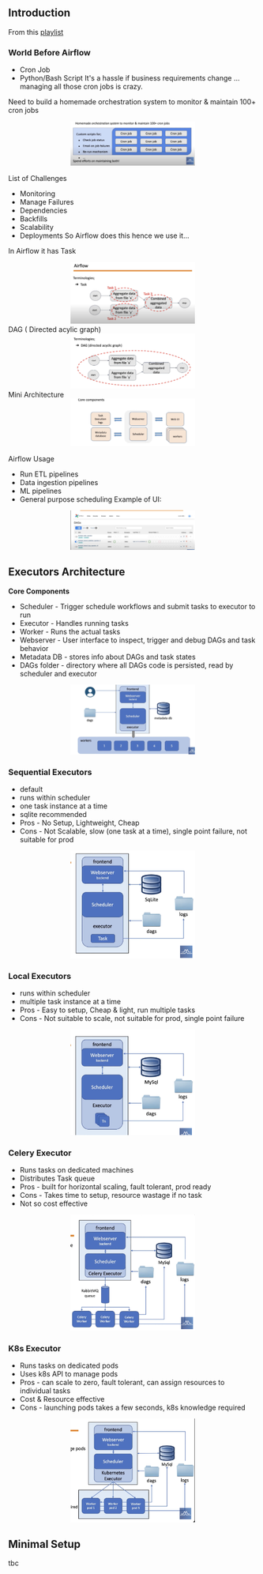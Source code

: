 ## Introduction

From this [playlist](https://www.youtube.com/playlist?list=PLzKRcZrsJN_xcKKyKn18K7sWu5TTtdywh)

### World Before Airflow
- Cron Job
- Python/Bash Script
It's a hassle if business requirements change ...
managing all those cron jobs is crazy.

Need to build a homemade orchestration system to monitor & maintain 100+ cron jobs
<div style="text-align: center;">
  <img src="../image/airflow/home-orc.png" alt="Home Orchestration" style="width: 50%; max-width: 300px;">
</div>

List of Challenges 
- Monitoring
- Manage Failures
- Dependencies
- Backfills
- Scalability
- Deployments
So Airflow does this hence we use it...

In Airflow it has Task 
<div style="text-align: center;">
  <img src="../image/airflow/terminologies.task.png" alt="Task" style="width: 50%; max-width: 300px;">
</div>
DAG ( Directed acylic graph)
<div style="text-align: center;">
  <img src="../image/airflow/terminologies.dag.png" alt="DAG" style="width: 50%; max-width: 300px;">
</div>
Mini Architecture
<div style="text-align: center;">
  <img src="../image/airflow/airflow.core.components.png" alt="Mini Architecture" style="width: 50%; max-width: 300px;">
</div>

Airflow Usage
- Run ETL pipelines
- Data ingestion pipelines
- ML pipelines
- General purpose scheduling
Example of UI:

<div style="text-align: center;">
  <img src="../image/airflow/airflow-ui.png" alt="Airflow UI" style="width: 50%; max-width: 300px;">
</div>

## Executors Architecture 

**Core Components**
- Scheduler - Trigger schedule workflows and submit tasks to executor to run
- Executor - Handles running tasks
- Worker - Runs the actual tasks
- Webserver - User interface to inspect, trigger and debug DAGs and task behavior
- Metadata DB - stores info about DAGs and task states
- DAGs folder - directory where all DAGs code is persisted, read by scheduler and executor
<div style="text-align: center;">
  <img src="../image/airflow/core-arch.png" alt="Core Architecture" style="width: 50%; max-width: 300px;">
</div>

### Sequential Executors
- default
- runs within scheduler
- one task instance at a time
- sqlite recommended
- Pros - No Setup, Lightweight, Cheap
- Cons - Not Scalable, slow (one task at a time), single point failure, not suitable for prod
<div style="text-align: center;">
  <img src="../image/airflow/seq-exec.png" alt="Sequential Executors" style="width: 50%; max-width: 300px;">
</div>

### Local Executors
- runs within scheduler
- multiple task instance at a time
- Pros - Easy to setup, Cheap & light, run multiple tasks
- Cons - Not suitable to scale, not suitable for prod, single point failure
<div style="text-align: center;">
  <img src="../image/airflow/local-executor.png" alt="Local Executors" style="width: 50%; max-width: 300px;">
</div>

### Celery Executor
- Runs tasks on dedicated machines
- Distributes Task queue
- Pros - built for horizontal scaling, fault tolerant, prod ready
- Cons - Takes time to setup, resource wastage if no task
- Not so cost effective
<div style="text-align: center;">
  <img src="../image/airflow/celery-exec.png" alt="Celery Executor" style="width: 50%; max-width: 300px;">
</div>

### K8s Executor
- Runs tasks on dedicated pods
- Uses k8s API to manage pods
- Pros - can scale to zero, fault tolerant, can assign resources to individual tasks
- Cost & Resource effective
- Cons - launching pods takes a few seconds, k8s knowledge required
<div style="text-align: center;">
  <img src="../image/airflow/k8s-executor.png" alt="K8s Executor" style="width: 50%; max-width: 300px;">
</div>

## Minimal Setup

tbc
